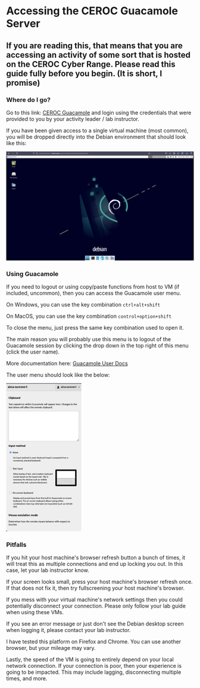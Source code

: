 # Accessing the CEROC Guacamole Server

## If you are reading this, that means that you are accessing an activity of some sort that is hosted on the CEROC Cyber Range. Please read this guide fully before you begin. (It is short, I promise)

### Where do I go?

Go to this link: [CEROC Guacamole](https://stonehunt.tntech.edu/guacamole/#/) and login using the credentials that were provided to you by your activity leader / lab instructor.


If you have been given access to a single virtual machine (most common), you will be dropped directly into the Debian environment that should look like this:

![](/resources/guac-desktop.png)


### Using Guacamole

If you need to logout or using copy/paste functions from host to VM (if included, uncommon), then you can access the Guacamole user menu. 

On Windows, you can use the key combination ```ctrl+alt+shift```

On MacOS, you can use the key combination ```control+option+shift```

To close the menu, just press the same key combination used to open it.

The main reason you will probably use this menu is to logout of the Guacamole session by clicking the drop down in the top right of this menu (click the user name).

More documentation here: [Guacamole User Docs](https://guacamole.apache.org/doc/gug/using-guacamole.html)

The user menu should look like the below:


<img src="./resources/guac-user-menu.png" width="40%" height="40%"/>


### Pitfalls

If you hit your host machine's browser refresh button a bunch of times, it will treat this as multiple connections and end up locking you out. In this case, let your lab instructor know.

If your screen looks small, press your host machine's browser refresh once. If that does not fix it, then try fullscreening your host machine's browser. 

If you mess with your virtual machine's network settings then you could potentially disconnect your connection. Please only follow your lab guide when using these VMs.

If you see an error message or just don't see the Debian desktop screen when logging it, please contact your lab instructor.

I have tested this platform on Firefox and Chrome. You can use another browser, but your mileage may vary.

Lastly, the speed of the VM is going to entirely depend on your local network connection. If your connection is poor, then your experience is going to be impacted. This may include lagging, disconnecting multiple times, and more.

